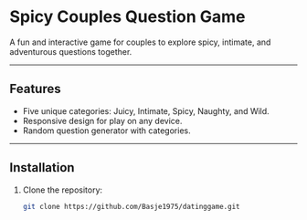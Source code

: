 # Spicy Couples Question Game

A fun and interactive game for couples to explore spicy, intimate, and adventurous questions together.

---

## Features

- Five unique categories: Juicy, Intimate, Spicy, Naughty, and Wild.
- Responsive design for play on any device.
- Random question generator with categories.

---

## Installation

1. Clone the repository:
   ```bash
   git clone https://github.com/Basje1975/datinggame.git
